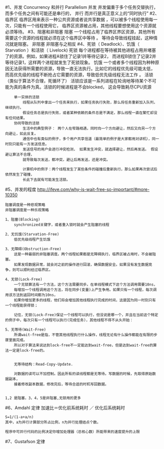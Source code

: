 #1、并发 Concurrency 和并行 Parallelism
    并发
        井发偏重于多个任务交替执行，而多个任务之间有可能还是串行的，
    并行
        而并行是真正意义上的“同时执行”
#2、临界区
    临界区用来表示一种公共资源或者说共享数据 ，可以被多个线程使用每一次，只能有一个线程使用它，
    临界区资源被占用，其他线程要想使用这个资源就必须等待。
#3、阻塞和非阻塞
    阻塞
        一个线程占用了临界区界区资源，其他所有需要这个资源的线程就必须在这个临界区中等待 。
        等待会导致线程挂起，这种情况就是阻塞。
    非阻塞
        非阻塞与之相反
#4、死锁（ Deadlock）、饥饿（ Starvation ）和活锁（ Livelock)
    死锁
        每个进程都在等待被其他进程占用并堵塞了的资源。例如，如果进程A锁住了记录1并等待记录2，
        而进程B锁住了记录2并等待记录1，这样两个进程就发生了死锁现象。
    饥饿
        一个或者多个线程因为种种原因无法获得所需要的资源，导致一直无法执行。比如它的线程优先级可能太低，
        而高优先级的线程不断抢占它需要的资源，导致低优先级线程无法工作 。 
    活锁  （类似于算法不合理，死循环了）
        活锁应该是一系列进程在轮询地等待某个不可能为真的条件为真。活锁的时候进程是不会blocked，
        这会导致耗尽CPU资源
        
        单一实体的活锁
            线程从队列中拿出一个任务来执行，如果任务执行失败，那么将任务重新加入队列，继续执行。
            假设任务总是执行失败，或者某种依赖的条件总是不满足，那么线程一直在繁忙却没有任何结果。
        协同导致的活锁
            生活中的典型例子： 两个人在窄路相遇，同时向一个方向避让，然后又向另一个方向避让，如此反复。
            通信中也有类似的例子，多个用户共享信道（最简单的例子是大家都用对讲机），同一时刻只能有一方发送信息。
            发送信号的用户会进行冲突检测， 如果发生冲突，就选择避让，然后再发送。 假设避让算法不合理，
            就导致每次发送，都冲突，避让后再发送，还是冲突。
            
            计算机中的例子：两个线程发生了某些条件的碰撞后重新执行，那么如果再次尝试后依然发生了碰撞，
            长此下去就有可能发生活锁。
#5、并发的程度
    http://ifeve.com/why-is-wait-free-so-important/#more-10350
    
    阻塞调度是一种悲观策略
    非阻塞调度是一种乐观策略

    1、阻塞(Blocking)
        synchronized关键字，或者重入锁时就会产生阻塞的线程
    
    2、无饥饿(Starvation-Free)
        低优先级线程产生饥饿
    
    3、无障碍(Obstruction-Free)
        这是一种最弱的非阻塞调度。两个线程如果都是无障碍执行，临界区被占用时，不会被阻塞。
        如果发现数据异常，就会对之前的操作进行回滚，确保数据安全。如果没有发生数据竞争，则可以顺利经过临界区。
    
    4、无锁(Lock-Free)
        一个无锁算法有一个方法，这个方法需要同步。在单线程模式下这个方法调用需要10ns，
        每增加一个线程调用这个方法，将在同步(变量)上产生争用。如果只有一个线程，每次调用该方法到返回时间都为10ns，
        如果你增加更多的线程，他们将会增加其他线程执行完成的时间，这是因为同一时刻只有一个线程能获得锁；
        
        记住，无锁(Lock-Free)保证一个线程可以执行，但没说是哪一个，并且在当前这个特定的例子中，每次只有一个线程可以执行(完成任务)，其他线程不得不从头开始：
    
    5、无等待(Wait-Free)
        所谓wait-free是指，不管其他线程执行什么操作，线程无论有什么操作都能在有限的步骤里面完成。
        所以对于算法来说达到lock-free不一定能达到wait-free，但是达到wait-free的算法一定是lock-free的。
   

        无等待结构：Read-Copy-Update.
        
        对数据的读可以不加控制。因此所有的读线程都是无等待。写数据的时候，先取得原始数据副本，
        接着修改副本数据，修改完后，等待合适的时机写回数据。
        
    
    1,2 是阻塞，3，4，5是非阻塞,无锁用的更多



#6、Amdahl 定律
    加速比＝优化前系统耗时 ／ 优化后系统耗时 
    
    S=1/(1-a+a/n)
    其中，a为并行计算部分所占比例，n为并行处理结点个数。
    
    程序中可并行代码的比例决定你增加处理器（总核心数）所能带来的速度提升的上限
#7、Gustafson 定律
